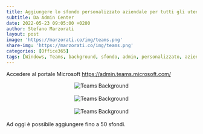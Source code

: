```yaml
---
title: Aggiungere lo sfondo personalizzato aziendale per tutti gli utenti Microsoft Teams
subtitle: Da Admin Center
date: 2022-05-23 09:05:00 +0200
author: Stefano Marzorati
layout: post
image: 'https://marzorati.co/img/teams.png'
share-img: 'https://marzorati.co/img/teams.png'
categories: [Office365]
tags: [Windows, Teams, background, sfondo, admin, personalizzato, aziendale]
---
```

Accedere al portale Microsoft <a href="https://admin.teams.microsoft.com/" target="_blank">https://admin.teams.microsoft.com/</a>

<center><img src="https://marzorati.co/img/post/teams_background.webp" alt="Teams Background"></center>
<br>
<center><img src="https://marzorati.co/img/post/teams_background_1.webp" alt="Teams Background"></center>
<br>
<center><img src="https://marzorati.co/img/post/teams_background_2.webp" alt="Teams Background"></center>
<br>
Ad oggi è possibile aggiungere fino a 50 sfondi.

